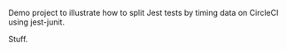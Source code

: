 Demo project to illustrate how to split Jest tests by timing data on CircleCI using jest-junit.

Stuff.

